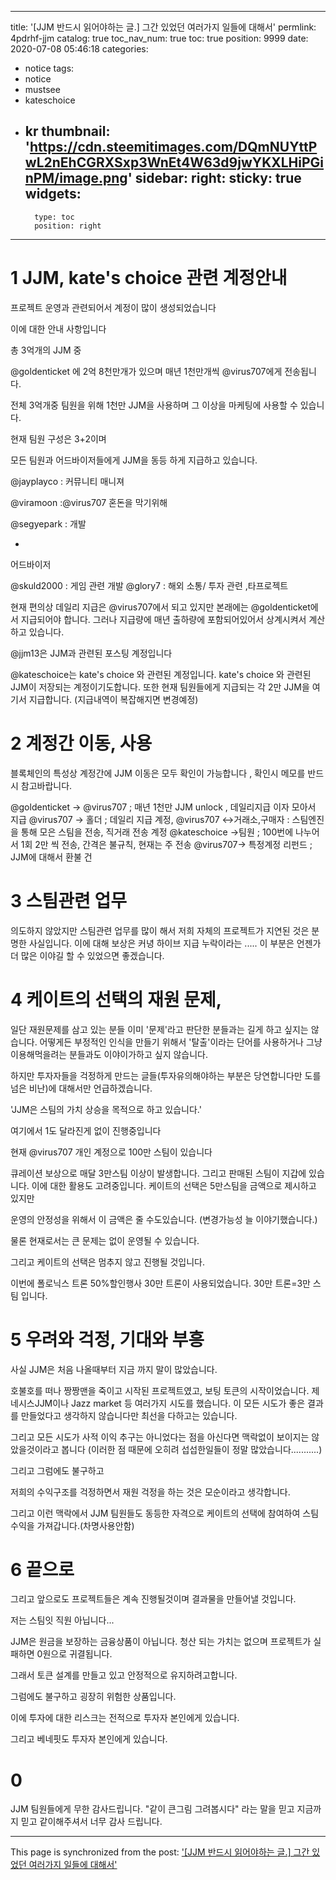 
---
title: '[JJM 반드시 읽어야하는 글.] 그간 있었던 여러가지 일들에 대해서'
permlink: 4pdrhf-jjm
catalog: true
toc_nav_num: true
toc: true
position: 9999
date: 2020-07-08 05:46:18
categories:
- notice
tags:
- notice
- mustsee
- kateschoice
- kr
thumbnail: 'https://cdn.steemitimages.com/DQmNUYttPwL2nEhCGRXSxp3WnEt4W63d9jwYKXLHiPGinPM/image.png'
sidebar:
    right:
        sticky: true
widgets:
    -
        type: toc
        position: right
---


# 1 JJM,  kate's choice  관련 계정안내

프로젝트 운영과 관련되어서 계정이 많이 생성되었습니다

이에 대한 안내 사항입니다

총 3억개의 JJM 중

@goldenticket 에 2억 8천만개가 있으며 매년 1천만개씩 @virus707에게 전송됩니다.

전체 3억개중 팀원을 위해 1천만 JJM을 사용하며 그 이상을 마케팅에 사용할 수 있습니다.

현재 팀원 구성은 3+2이며 

모든 팀원과 어드바이저들에게 JJM을 동등 하게 지급하고 있습니다.

@jayplayco : 커뮤니티 매니져

@viramoon :@virus707 혼돈을 막기위해

@segyepark : 개발

+
어드바이저

@skuld2000 : 게임 관련 개발
@glory7 : 해외 소통/ 투자 관련 ,타프로젝트

현재 편의상 데일리 지급은 @virus707에서 되고 있지만 본래에는 @goldenticket에서 지급되어야 합니다.
그러나 지급량에 매년 출하량에 포함되어있어서 상계시켜서 계산하고 있습니다.

@jjm13은 JJM과 관련된 포스팅 계정입니다

@kateschoice는 kate's choice 와 관련된 계정입니다. kate's choice 와 관련된 JJM이 저장되는 계정이기도합니다.
또한 현재 팀원들에게 지급되는 각 2만 JJM을 여기서 지급합니다. (지급내역이 복잡해지면 변경예정)


# 2 계정간 이동, 사용

블록체인의 특성상 계정간에 JJM 이동은 모두 확인이 가능합니다 , 확인시 메모를 반드시 참고바랍니다.

@goldenticket -> @virus707 ;  매년 1천만 JJM unlock , 데일리지급 이자 모아서 지급
@virus707 -> 홀더 ;  데일리 지급 계정, 
@virus707 <->거래소,구매자 : 스팀엔진을 통해 모은 스팀을 전송, 직거래 전송 계정
@kateschoice ->팀원 ; 100번에 나누어서 1회 2만 씩 전송, 간격은 불규칙, 현재는 주 전송
@virus707-> 특정계정 리펀드 ; JJM에 대해서 환불 건

# 3 스팀관련 업무

의도하지 않았지만 스팀관련 업무를 많이 해서 저희 자체의 프로젝트가 지연된 것은 분명한 사실입니다.
이에 대해 보상은 커녕 하이브 지급 누락이라는 .....
이 부분은 언젠가 더 많은 이야길 할 수 있었으면 좋겠습니다.


# 4 케이트의 선택의 재원 문제,

일단 재원문제를 삼고 있는 분들
이미 '문제'라고 판단한 분들과는 길게 하고 싶지는 않습니다.
어떻게든 부정적인 인식을 만들기 위해서 '탈출'이라는 단어를 사용하거나 그냥 이용해먹을려는 분들과도 이야이가하고 싶지 않습니다.

하지만 투자자들을 걱정하게 만드는 글들(투자유의해야하는 부분은 당연합니다만 도를 넘은 비난)에 대해서만 언급하겠습니다.

'JJM은 스팀의 가치 상승을 목적으로 하고 있습니다.'

여기에서 1도 달라진게 없이 진행중입니다

현재 @virus707 개인 계정으로 100만 스팀이 있습니다

큐레이션 보상으로 매달 3만스팀 이상이 발생합니다. 그리고 판매된 스팀이 지갑에 있습니다. 이에 대한 활용도 고려중입니다.  케이트의 선택은 5만스팀을 금액으로 제시하고 있지만

운영의 안정성을 위해서 이 금액은 줄 수도있습니다.
(변경가능성 늘 이야기했습니다.)

물론 현재로서는 큰 문제는 없이 운영될 수 있습니다.

그리고 케이트의 선택은 멈추지 않고 진행될 것입니다.

이번에 폴로닉스 트론 50%할인행사 30만 트론이 사용되었습니다. 30만 트론=3만 스팀 입니다.

# 5 우려와 걱정, 기대와 부흥

사실 JJM은 처음 나올때부터 지금 까지 말이 많았습니다.

호불호를 떠나 짱짱맨을 죽이고 시작된 프로젝트였고, 보팅 토큰의 시작이었습니다.  제네시스JJM이나 Jazz market 등 여러가지 시도를 했습니다. 이 모든 시도가 좋은 결과를 만들었다고 생각하지 않습니다만 최선을 다하고는 있습니다.

그리고  모든 시도가 사적 이익 추구는 아니었다는 점을 아신다면 맥락없이 보이지는 않았을것이라고 봅니다
(이러한 점 때문에 오히려 섭섭한일들이 정말 많았습니다...........)

그리고 그럼에도 불구하고 

저희의 수익구조를 걱정하면서 재원 걱정을 하는 것은 모순이라고 생각합니다.

그리고 이런 맥락에서 JJM 팀원들도 동등한 자격으로 케이트의 선택에 참여하여 스팀 수익을 가져갑니다.(차명사용안함)


# 6 끝으로

그리고 앞으로도  프로젝트들은  계속 진행될것이며 결과물을 만들어낼 것입니다.

저는 스팀잇 직원 아닙니다... 

JJM은 원금을 보장하는 금융상품이 아닙니다. 청산 되는 가치는 없으며 프로젝트가 실패하면 0원으로 귀결됩니다.

그래서 토큰 설계를 만들고 있고 안정적으로 유지하려고합니다. 

그럼에도 불구하고  굉장히 위험한 상품입니다.

이에 투자에 대한 리스크는 전적으로 투자자 본인에게 있습니다.

그리고 베네핏도 투자자 본인에게 있습니다.

# 0

JJM 팀원들에게 무한 감사드립니다.
"같이 큰그림 그려봅시다" 라는 말을 믿고
지금까지 믿고 같이해주셔서 너무 감사 드립니다.

- - -

This page is synchronized from the post: ['[JJM 반드시 읽어야하는 글.] 그간 있었던 여러가지 일들에 대해서'](https://steemit.com/@virus707/4pdrhf-jjm)
